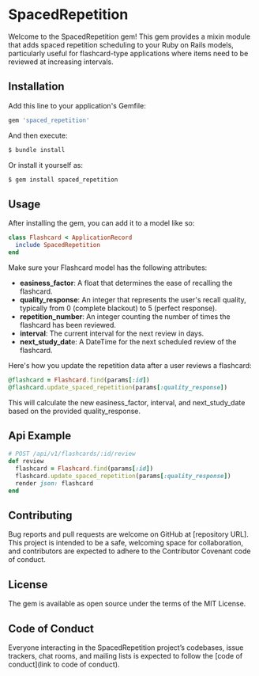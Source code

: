 # SpacedRepetition

Welcome to the SpacedRepetition gem! This gem provides a mixin module that adds spaced repetition scheduling to your Ruby on Rails models, particularly useful for flashcard-type applications where items need to be reviewed at increasing intervals.

## Installation

Add this line to your application's Gemfile:

```ruby
gem 'spaced_repetition'
```

And then execute:

```ruby
$ bundle install
```

Or install it yourself as:

```ruby
$ gem install spaced_repetition
```

## Usage

After installing the gem, you can add it to a model like so:

```ruby
class Flashcard < ApplicationRecord
  include SpacedRepetition
end
```

Make sure your Flashcard model has the following attributes:

- **easiness_factor**: A float that determines the ease of recalling the flashcard.
- **quality_response**: An integer that represents the user's recall quality, typically from 0 (complete blackout) to 5 (perfect response).
- **repetition_number**: An integer counting the number of times the flashcard has been reviewed.
- **interval**: The current interval for the next review in days.
- **next_study_dat**e: A DateTime for the next scheduled review of the flashcard.

Here's how you update the repetition data after a user reviews a flashcard:
```ruby
@flashcard = Flashcard.find(params[:id])
@flashcard.update_spaced_repetition(params[:quality_response])
```

This will calculate the new easiness_factor, interval, and next_study_date based on the provided quality_response.

## Api Example

```ruby
# POST /api/v1/flashcards/:id/review
def review
  flashcard = Flashcard.find(params[:id])
  flashcard.update_spaced_repetition(params[:quality_response])
  render json: flashcard
end
```

## Contributing
Bug reports and pull requests are welcome on GitHub at [repository URL]. This project is intended to be a safe, welcoming space for collaboration, and contributors are expected to adhere to the Contributor Covenant code of conduct.

## License
The gem is available as open source under the terms of the MIT License.

## Code of Conduct
Everyone interacting in the SpacedRepetition project’s codebases, issue trackers, chat rooms, and mailing lists is expected to follow the [code of conduct](link to code of conduct).